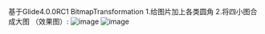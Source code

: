基于Glide4.0.0RC1 BitmapTransformation
1.给图片加上各类圆角
2.将四小图合成大图
（效果图）:
  ![image](https://github.com/pingcc/ImageApplication/blob/master/images/loadRadiusImage.png?raw=true)
  ![image](https://github.com/pingcc/ImageApplication/blob/master/images/screen.png?raw=true)




